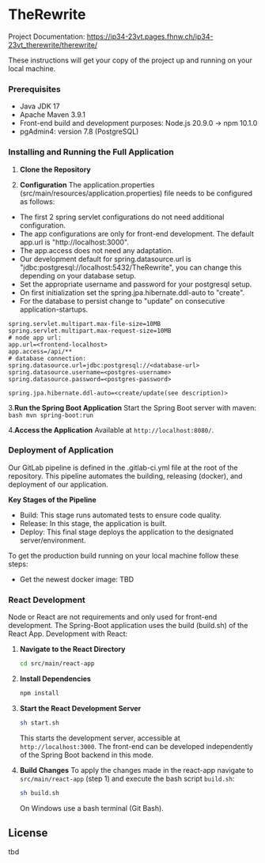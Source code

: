 # TheRewrite

Project Documentation: https://ip34-23vt.pages.fhnw.ch/ip34-23vt_therewrite/therewrite/

These instructions will get your copy of the project up and running on your local machine.

### Prerequisites

- Java JDK 17
- Apache Maven 3.9.1
- Front-end build and development purposes: Node.js 20.9.0 -> npm 10.1.0
- pgAdmin4: version 7.8 (PostgreSQL)

### Installing and Running the Full Application

1. **Clone the Repository**

2. **Configuration**
The application.properties (src/main/resources/application.properties) file needs to be configured as follows:
- The first 2 spring servlet configurations do not need additional configuration.
- The app configurations are only for front-end development. The default app.url is "http://localhost:3000".
- The app.access does not need any adaptation.
- Our development default for spring.datasource.url is "jdbc:postgresql://localhost:5432/TheRewrite", you can change this depending on your database setup.
- Set the appropriate username and password for your postgresql setup.
- On first initialization set the spring.jpa.hibernate.ddl-auto to "create".
- For the database to persist change to "update" on consecutive application-startups.
```properties
spring.servlet.multipart.max-file-size=10MB
spring.servlet.multipart.max-request-size=10MB
# node app url:
app.url=<frontend-localhost>
app.access=/api/**
# database connection:
spring.datasource.url=jdbc:postgresql://<database-url>
spring.datasource.username=<postgres-username>
spring.datasource.password=<postgres-password>

spring.jpa.hibernate.ddl-auto=<create/update(see description)>
```

3.**Run the Spring Boot Application**
Start the Spring Boot server with maven:
    ```bash
    mvn spring-boot:run
    ```

4.**Access the Application**
Available at `http://localhost:8080/`.

### Deployment of Application

Our GitLab pipeline is defined in the .gitlab-ci.yml file at the root of the repository. This pipeline automates the building, releasing (docker), and deployment of our application.

**Key Stages of the Pipeline**
- Build: This stage runs automated tests to ensure code quality.
- Release: In this stage, the application is built.
- Deploy: This final stage deploys the application to the designated server/environment.

To get the production build running on your local machine follow these steps:
- Get the newest docker image: TBD

### React Development

Node or React are not requirements and only used for front-end development.
The Spring-Boot application uses the build (build.sh) of the React App. 
Development with React:

1. **Navigate to the React Directory**
   ```bash
   cd src/main/react-app
   ```

2. **Install Dependencies**
   ```bash
   npm install
   ```

3. **Start the React Development Server**
   ```bash
   sh start.sh
   ```
   This starts the development server, accessible at `http://localhost:3000`. The front-end can be developed independently of the Spring Boot backend in this mode.

4. **Build Changes**
   To apply the changes made in the react-app navigate to `src/main/react-app` (step 1) and execute the bash script `build.sh`:
   ```bash
   sh build.sh
   ```
   On Windows use a bash terminal (Git Bash).
   


## License
tbd


